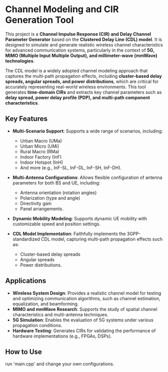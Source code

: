 # Channel Modeling and CIR Generation Tool
This project is a **Channel Impulse Response (CIR) and Delay Channel Parameter Generator** based on the **Clustered Delay Line (CDL) model**. It is designed to simulate and generate realistic wireless channel characteristics for advanced communication systems, particularly in the context of **5G, MIMO (Multiple Input Multiple Output), and millimeter-wave (mmWave) technologies**.

The CDL model is a widely adopted channel modeling approach that captures the multi-path propagation effects, including **cluster-based delay spreads, angular spreads, and power distributions**, which are critical for accurately representing real-world wireless environments. This tool generates **time-domain CIRs** and extracts key channel parameters such as **delay spread, power delay profile (PDP), and multi-path component characteristics**.


## Key Features

- **Multi-Scenario Support**: Supports a wide range of scenarios, including:
  - Urban Macro (UMa)
  - Urban Micro (UMi)
  - Rural Macro (RMa)
  - Indoor Factory (InF)
  - Indoor Hotspot (InH)
  - And more (e.g., InF-SL, InF-DL, InF-SH, InF-DH).

- **Multi-Antenna Configurations**: Allows flexible configuration of antenna parameters for both BS and UE, including:
  - Antenna orientation (rotation angles)
  - Polarization (type and angle)
  - Directivity gain
  - Panel arrangements.

- **Dynamic Mobility Modeling**: Supports dynamic UE mobility with customizable speed and position settings.

- **CDL Model Implementation**: Faithfully implements the 3GPP-standardized CDL model, capturing multi-path propagation effects such as:
  - Cluster-based delay spreads
  - Angular spreads
  - Power distributions.
## Applications

- **Wireless System Design**: Provides a realistic channel model for testing and optimizing communication algorithms, such as channel estimation, equalization, and beamforming.
- **MIMO and mmWave Research**: Supports the study of spatial channel characteristics and multi-antenna techniques.
- **5G Simulation**: Enables the evaluation of 5G systems under various propagation conditions.
- **Hardware Testing**: Generates CIRs for validating the performance of hardware implementations (e.g., FPGAs, DSPs).

## How to Use
run 'main.cpp' and change your own configurations.
